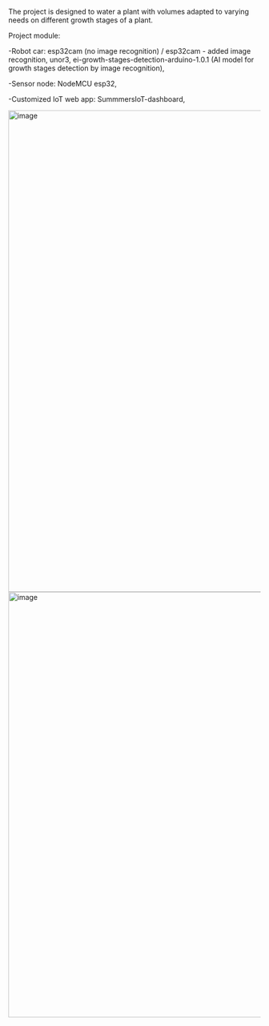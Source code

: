 The project is designed to water a plant with volumes adapted to varying needs on different growth stages of a plant.

Project module:

  -Robot car: esp32cam (no image recognition) / esp32cam - added image recognition, unor3, ei-growth-stages-detection-arduino-1.0.1 (AI model for growth stages detection by image recognition),
 
  -Sensor node: NodeMCU esp32,
  
  -Customized IoT web app: SummmersIoT-dashboard,
  
<img width="1820" height="962" alt="image" src="https://github.com/user-attachments/assets/99e04b34-8e5c-4185-ac61-8adafa31ad19" />

<img width="1511" height="850" alt="image" src="https://github.com/user-attachments/assets/f04e20e6-ca88-43ac-b5c8-540dbe6f0009" />

